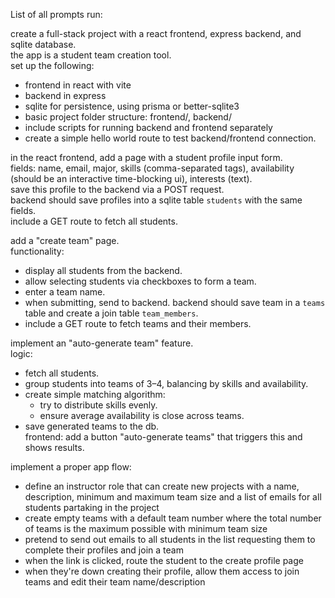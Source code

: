 List of all prompts run:

create a full-stack project with a react frontend, express backend, and sqlite database.  
the app is a student team creation tool.  
set up the following:  
- frontend in react with vite  
- backend in express  
- sqlite for persistence, using prisma or better-sqlite3  
- basic project folder structure: frontend/, backend/  
- include scripts for running backend and frontend separately  
- create a simple hello world route to test backend/frontend connection.  

in the react frontend, add a page with a student profile input form.  
fields: name, email, major, skills (comma-separated tags), availability (should be an interactive time-blocking ui), interests (text).  
save this profile to the backend via a POST request.  
backend should save profiles into a sqlite table `students` with the same fields.  
include a GET route to fetch all students.  

add a "create team" page.  
functionality:  
- display all students from the backend.  
- allow selecting students via checkboxes to form a team.  
- enter a team name.  
- when submitting, send to backend. backend should save team in a `teams` table and create a join table `team_members`.  
- include a GET route to fetch teams and their members.  

implement an "auto-generate team" feature.  
logic:  
- fetch all students.  
- group students into teams of 3–4, balancing by skills and availability.  
- create simple matching algorithm:  
   - try to distribute skills evenly.  
   - ensure average availability is close across teams.  
- save generated teams to the db.  
frontend: add a button "auto-generate teams" that triggers this and shows results. 

implement a proper app flow:
- define an instructor role that can create new projects with a name, description, minimum and maximum team size and a list of emails for all students partaking in the project
- create empty teams with a default team number where the total number of teams is the maximum possible with minimum team size
- pretend to send out emails to all students in the list requesting them to complete their profiles and join a team
- when the link is clicked, route the student to the create profile page
- when they're down creating their profile, allow them access to join teams and edit their team name/description